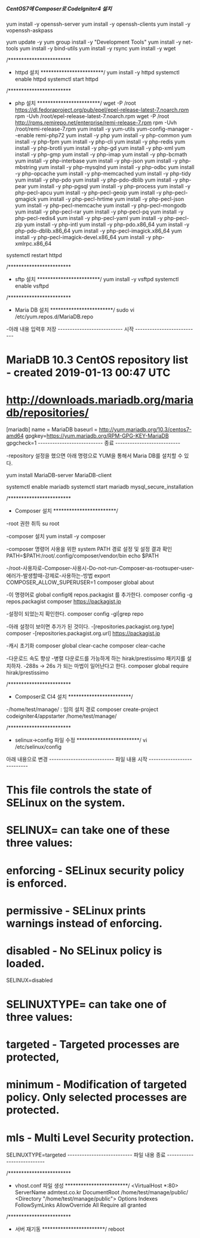 ##### CentOS7에 Composer로 CodeIgniter4 설치 #####

yum install -y openssh-server
yum install -y openssh-clients
yum install -y vopenssh-askpass

yum update -y
yum group install -y "Development Tools"
yum install -y net-tools
yum install -y bind-utils
yum install -y rsync
yum install -y wget

/************************
 * httpd 설치
 ************************/
yum install -y httpd
systemctl enable httpd
systemctl start httpd

/************************
 * php 설치
 ************************/
wget -P /root https://dl.fedoraproject.org/pub/epel/epel-release-latest-7.noarch.rpm
rpm -Uvh /root/epel-release-latest-7.noarch.rpm
wget -P /root http://rpms.remirepo.net/enterprise/remi-release-7.rpm
rpm -Uvh /root/remi-release-7.rpm
yum install -y yum-utils
yum-config-manager --enable remi-php72
yum install -y php
yum install -y php-common
yum install -y php-fpm
yum install -y php-cli
yum install -y php-redis
yum install -y php-brotli
yum install -y php-gd
yum install -y php-xml
yum install -y php-gmp
yum install -y php-imap
yum install -y php-bcmath
yum install -y php-interbase
yum install -y php-json
yum install -y php-mbstring
yum install -y php-mysqlnd
yum install -y php-odbc
yum install -y php-opcache
yum install -y php-memcached
yum install -y php-tidy
yum install -y php-pdo
yum install -y php-pdo-dblib
yum install -y php-pear
yum install -y php-pgsql
yum install -y php-process
yum install -y php-pecl-apcu
yum install -y php-pecl-geoip
yum install -y php-pecl-gmagick
yum install -y php-pecl-hrtime
yum install -y php-pecl-json
yum install -y php-pecl-memcache
yum install -y php-pecl-mongodb
yum install -y php-pecl-rar
yum install -y php-pecl-pq
yum install -y php-pecl-redis4
yum install -y php-pecl-yaml
yum install -y php-pecl-zip
yum install -y php-intl
yum install -y php-pdo.x86_64
yum install -y php-pdo-dblib.x86_64
yum install -y php-pecl-imagick.x86_64
yum install -y php-pecl-imagick-devel.x86_64
yum install -y php-xmlrpc.x86_64

systemctl restart httpd

/************************
 * sftp 설치
 ************************/
yum install -y vsftpd
systemctl enable vsftpd

/************************
 * Maria DB 설치
 ************************/
sudo vi /etc/yum.repos.d/MariaDB.repo

-아래 내용 입력후 저장
--------------------------- 시작 ---------------------------
# MariaDB 10.3 CentOS repository list - created 2019-01-13 00:47 UTC
# http://downloads.mariadb.org/mariadb/repositories/
[mariadb]
name = MariaDB
baseurl = http://yum.mariadb.org/10.3/centos7-amd64
gpgkey=https://yum.mariadb.org/RPM-GPG-KEY-MariaDB
gpgcheck=1
--------------------------- 종료 ---------------------------

-repository 설정을 했으면 아래 명령으로 YUM을 통해서 Maria DB를 설치할 수 있다.

yum install MariaDB-server MariaDB-client

systemctl enable mariadb
systemctl start mariadb
mysql_secure_installation


/************************
 * Composer 설치
 ************************/

-root 권한 취득
su root

-composer 설치
yum install -y composer

-composer 명령어 사용을 위한 system PATH 경로 설정 및 설정 결과 확인
PATH=$PATH:/root/.config/composer/vendor/bin
echo $PATH

-/root-사용자로-Composer-사용시-Do-not-run-Composer-as-rootsuper-user-에러가-발생할때-강제로-사용하는-방법
export COMPOSER_ALLOW_SUPERUSER=1
composer global about

-이 명령어로 global config에 repos.packagist 를 추가한다.
composer config -g repos.packagist composer https://packagist.jp

-설정이 되었는지 확인한다.
composer config -gl|grep repo

-아래 설정이 보이면 추가가 된 것이다.
-[repositories.packagist.org.type] composer
-[repositories.packagist.org.url] https://packagist.jp

-캐시 초기화
composer global clear-cache
composer clear-cache

-다운로드 속도 향상
-병렬 다운로드를 가능하게 하는 hirak/prestissimo 패키지를 설치하자.
-288s -> 26s 가 되는 마법이 일어난다고 한다.
composer global require hirak/prestissimo

/************************
 * Composer로 CI4 설치
 ************************/

-/home/test/manage/ : 임의 설치 경로
composer create-project codeigniter4/appstarter /home/test/manage/



/************************
 * selinux->config 파일 수정
 ************************/
vi  /etc/selinux/config 

아래 내용으로 변경
--------------------------- 파일 내용 시작 ---------------------------
# This file controls the state of SELinux on the system.
# SELINUX= can take one of these three values:
#     enforcing - SELinux security policy is enforced.
#     permissive - SELinux prints warnings instead of enforcing.
#     disabled - No SELinux policy is loaded.
SELINUX=disabled
# SELINUXTYPE= can take one of three values:
#     targeted - Targeted processes are protected,
#     minimum - Modification of targeted policy. Only selected processes are protected. 
#     mls - Multi Level Security protection.
SELINUXTYPE=targeted 
--------------------------- 파일 내용 종료 ---------------------------

/************************
 * vhost.conf 파일 생성
 ************************/
<VirtualHost *:80>
    ServerName   admtest.co.kr
    DocumentRoot /home/test/manage/public/
       <Directory "/home/test/manage/public">
               Options Indexes FollowSymLinks
               AllowOverride All
               Require all granted
       </Directory>
</VirtualHost>

/************************
 * 서버 재기동
 ************************/
reboot
